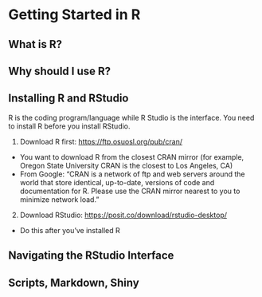 # Getting Started in R

## What is R?

## Why should I use R?

## Installing R and RStudio
R is the coding program/language while R Studio is the interface. You need to install R before you install RStudio.
1. Download R first: https://ftp.osuosl.org/pub/cran/
  * You want to download R from the closest CRAN mirror (for example, Oregon State University CRAN is the closest to Los Angeles, CA)
  * From Google: “CRAN is a network of ftp and web servers around the world that store identical, up-to-date, versions of code and documentation for R. Please use the CRAN mirror nearest to you to minimize network load.”

2)	Download RStudio: https://posit.co/download/rstudio-desktop/
-	Do this after you’ve installed R


## Navigating the RStudio Interface

## Scripts, Markdown, Shiny
